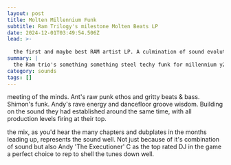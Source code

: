 ```yaml
---
layout: post
title: Molten Millennium Funk
subtitle: Ram Trilogy's milestone Molten Beats LP
date: 2024-12-01T03:49:54.506Z
lead: >-
  
  the first and maybe best RAM artist LP. A culmination of sound evolution over a decade in which the trio brought their varied skills together into something quite special
summary: |
  the Ram trio's something something steel techy funk for millennium y2k
category: sounds
tags: []
---
```

meeting of the minds. Ant's raw punk ethos and gritty beats & bass. Shimon's funk. Andy's rave energy and dancefloor groove wisdom. Building on the sound they had established around the same time, with all production levels firing at their top.

the mix, as you'd hear the many chapters and dubplates in the months leading up, represents the sound well. Not just because of it's combination of sound but also Andy 'The Executioner' C as the top rated DJ in the game a perfect choice to rep to shell the tunes down well.

